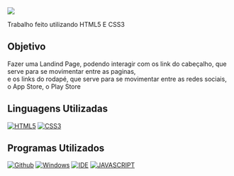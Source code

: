 <img src = "https://raw.githubusercontent.com/gist/JoaoSchulz/15a56dd135c6e6ce7b001a0a6a7fa1ea/raw/123e2460c9b4c680a49845fbb04d808b2eba1f9f/fundo.svg">
<p> Trabalho feito utilizando HTML5 E CSS3</p>

<h2> Objetivo </h2>

<p> Fazer uma Landind Page, podendo interagir com os link do cabeçalho, que serve para se movimentar entre as paginas,<br> e os links do rodapé, que serve para se movimentar entre as redes sociais, o App Store, o Play Store </p>

<h2> Linguagens Utilizadas </h2>

[![HTML5](https://img.shields.io/badge/HTML5-E34F26?style=for-the-badge&logo=html5&logoColor=white)](https://developer.mozilla.org/pt-BR/docs/Web/HTML)
[![CSS3](https://img.shields.io/badge/CSS3-1572B6?style=for-the-badge&logo=css3&logoColor=white)](https://developer.mozilla.org/pt-BR/docs/Web/CSS)

<h2> Programas Utilizados </h2>

[![Github](https://img.shields.io/badge/GitHub-100000?style=for-the-badge&logo=github&logoColor=white)](https://github.com/seu-usuario/seu-repositorio/projects/1)
[![Windows](https://img.shields.io/badge/Windows-0078D6?style=for-the-badge&logo=windows&logoColor=white)](https://www.microsoft.com/pt-br/windows/get-windows-10)
[![IDE](https://img.shields.io/badge/Visual_studio_code-0078D4?style=for-the-badge&logo=visual%20studio%20code&logoColor=white)](https://code.visualstudio.com/)
[![JAVASCRIPT](https://img.shields.io/badge/JavaScript-F7DF1E?style=for-the-badge&logo=javascript&logoColor=black)](https://developer.mozilla.org/pt-BR/docs/Web/JavaScript)
